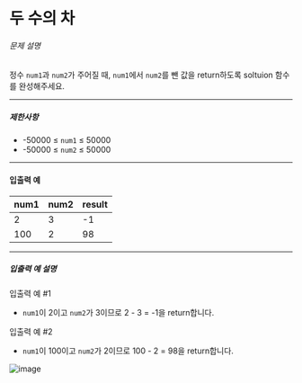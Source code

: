 # 두 수의 차


###### 문제 설명

정수 `num1`과 `num2`가 주어질 때, `num1`에서 `num2`를 뺀 값을 return하도록 soltuion 함수를 완성해주세요.

---

##### 제한사항

- -50000 ≤ `num1` ≤ 50000
- -50000 ≤ `num2` ≤ 50000

---

#### 입출력 예

| num1 | num2 | result |
| ---- | ---- | ------ |
| 2    | 3    | -1     |
| 100  | 2    | 98     |

---

##### 입출력 예 설명

입출력 예 #1

- `num1`이 2이고 `num2`가 3이므로 2 - 3 = -1을 return합니다.

입출력 예 #2

- `num1`이 100이고 `num2`가 2이므로 100 - 2 = 98을 return합니다.

![image](https://user-images.githubusercontent.com/116260619/213593669-2702da5b-4310-4eee-bdb1-44191b3f9346.png)
